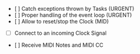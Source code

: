 * [ ] Catch exceptions thrown by Tasks (URGENT)
* [ ] Proper handling of the event loop (URGENT)
* [ ] Allow to reset/stop the Clock (MID)
* [ ] Connect to an incoming Clock Signal
* [ ] Receive MIDI Notes and MIDI CC
